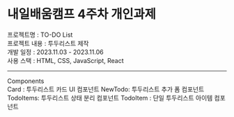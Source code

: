 # 내일배움캠프 4주차 개인과제
프로젝트명 : TO-DO List<br/>
프로젝트 내용 : 투두리스트 제작<br/>
개발 일정 : 2023.11.03 - 2023.11.06<br/>
사용 스택 : HTML, CSS, JavaScript, React<br/>
<hr/>

Components<br/>
Card : 투두리스트 카드 UI 컴포넌트
NewTodo: 투두리스트 추가 폼 컴포넌트
TodoItems: 투두리스트 상태 분리 컴포넌트
TodoItem : 단일 투두리스트 아이템 컴포넌트